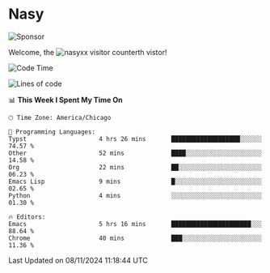 # Nasy

<!--
<p align="center">
<img height="200" src="https://github-readme-stats.vercel.app/api?username=nasyxx&count_private=true&show_icons=true&theme=dracula&include_all_commits=true"/>
<img height="200" src="https://github-readme-stats.vercel.app/api/top-langs/?username=nasyxx&theme=dracula&hide=html,jupyter+notebook&count_private=true&show_icons=true"/>
</p>

  
----------------
-->

![Sponsor](https://img.shields.io/static/v1.svg?label=Sponsor&message=%E2%9D%A4&logo=GitHub&style=flat&color=pink)
 
Welcome, the ![nasyxx visitor counter](https://count.getloli.com/get/@nasyxx?theme=rule34)th vistor!
 
<!--START_SECTION:waka-->
![Code Time](http://img.shields.io/badge/Code%20Time-4%2C720%20hrs%206%20mins-blue)

![Lines of code](https://img.shields.io/badge/From%20Hello%20World%20I%27ve%20Written-6.3%20million%20lines%20of%20code-blue)

📊 **This Week I Spent My Time On** 

```text
🕑︎ Time Zone: America/Chicago

💬 Programming Languages: 
Typst                    4 hrs 26 mins       ███████████████████░░░░░░   74.57 % 
Other                    52 mins             ████░░░░░░░░░░░░░░░░░░░░░   14.58 % 
Org                      22 mins             ██░░░░░░░░░░░░░░░░░░░░░░░   06.23 % 
Emacs Lisp               9 mins              █░░░░░░░░░░░░░░░░░░░░░░░░   02.65 % 
Python                   4 mins              ░░░░░░░░░░░░░░░░░░░░░░░░░   01.30 % 

🔥 Editors: 
Emacs                    5 hrs 16 mins       ██████████████████████░░░   88.64 % 
Chrome                   40 mins             ███░░░░░░░░░░░░░░░░░░░░░░   11.36 % 
```


 Last Updated on 08/11/2024 11:18:44 UTC
<!--END_SECTION:waka-->

<!-- ![visitors](https://visitor-badge.laobi.icu/badge?page_id=nasyxx.nasyxx) -->
